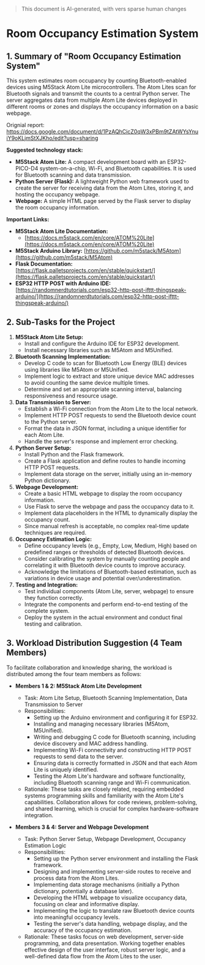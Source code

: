 > This document is AI-generated, with vers sparse human changes

#   Room Occupancy Estimation System

##   1.  Summary of "Room Occupancy Estimation System"

This system estimates room occupancy by counting Bluetooth-enabled devices using M5Stack Atom Lite microcontrollers. The Atom Lites scan for Bluetooth signals and transmit the counts to a central Python server. The server aggregates data from multiple Atom Lite devices deployed in different rooms or zones and displays the occupancy information on a basic webpage. 

Orignial report: <https://docs.google.com/document/d/1PzAQhCicZ0qW3xPBm9tZAtWYsYnuiY9oKLjmStXJKho/edit?usp=sharing>

**Suggested technology stack:**

* **M5Stack Atom Lite:** A compact development board with an ESP32-PICO-D4 system-on-a-chip, Wi-Fi, and Bluetooth capabilities. It is used for Bluetooth scanning and data transmission. 
* **Python Server (Flask):** A lightweight Python web framework used to create the server for receiving data from the Atom Lites, storing it, and hosting the occupancy webpage. 
* **Webpage:** A simple HTML page served by the Flask server to display the room occupancy information. 

**Important Links:**

* **M5Stack Atom Lite Documentation:**
    * [https://docs.m5stack.com/en/core/ATOM%20Lite](https://docs.m5stack.com/en/core/ATOM%20Lite)
* **M5Stack Arduino Library:** [https://github.com/m5stack/M5Atom](https://github.com/m5stack/M5Atom)
* **Flask Documentation:** [https://flask.palletsprojects.com/en/stable/quickstart/](https://flask.palletsprojects.com/en/stable/quickstart/)
* **ESP32 HTTP POST with Arduino IDE:** [https://randomnerdtutorials.com/esp32-http-post-ifttt-thingspeak-arduino/](https://randomnerdtutorials.com/esp32-http-post-ifttt-thingspeak-arduino/)

##   2.  Sub-Tasks for the Project

1.  **M5Stack Atom Lite Setup:**
    * Install and configure the Arduino IDE for ESP32 development. 
    * Install necessary libraries such as M5Atom and M5Unified. 
2.  **Bluetooth Scanning Implementation:**
    * Develop C code to scan for Bluetooth Low Energy (BLE) devices using libraries like M5Atom or M5Unified. 
    * Implement logic to extract and store unique device MAC addresses to avoid counting the same device multiple times. 
    * Determine and set an appropriate scanning interval, balancing responsiveness and resource usage. 
3.  **Data Transmission to Server:**
    * Establish a Wi-Fi connection from the Atom Lite to the local network. 
    * Implement HTTP POST requests to send the Bluetooth device count to the Python server. 
    * Format the data in JSON format, including a unique identifier for each Atom Lite. 
    * Handle the server's response and implement error checking. 
4.  **Python Server Setup:**
    * Install Python and the Flask framework. 
    * Create a Flask application and define routes to handle incoming HTTP POST requests. 
    * Implement data storage on the server, initially using an in-memory Python dictionary. 
5.  **Webpage Development:**
    * Create a basic HTML webpage to display the room occupancy information. 
    * Use Flask to serve the webpage and pass the occupancy data to it. 
    * Implement data placeholders in the HTML to dynamically display the occupancy count. 
    * Since manual refresh is acceptable, no complex real-time update techniques are required. 
6.  **Occupancy Estimation Logic:**
    * Define occupancy levels (e.g., Empty, Low, Medium, High) based on predefined ranges or thresholds of detected Bluetooth devices. 
    * Consider calibrating the system by manually counting people and correlating it with Bluetooth device counts to improve accuracy. 
    * Acknowledge the limitations of Bluetooth-based estimation, such as variations in device usage and potential over/underestimation. 
7.  **Testing and Integration:**
    * Test individual components (Atom Lite, server, webpage) to ensure they function correctly.
    * Integrate the components and perform end-to-end testing of the complete system.
    * Deploy the system in the actual environment and conduct final testing and calibration.

##   3.  Workload Distribution Suggestion (4 Team Members)

To facilitate collaboration and knowledge sharing, the workload is distributed among the four team members as follows:

* **Members 1 & 2: M5Stack Atom Lite Development**

    * Task: Atom Lite Setup, Bluetooth Scanning Implementation, Data Transmission to Server
    * Responsibilities:
        * Setting up the Arduino environment and configuring it for ESP32.
        * Installing and managing necessary libraries (M5Atom, M5Unified).
        * Writing and debugging C code for Bluetooth scanning, including device discovery and MAC address handling.
        * Implementing Wi-Fi connectivity and constructing HTTP POST requests to send data to the server.
        * Ensuring data is correctly formatted in JSON and that each Atom Lite is uniquely identified.
        * Testing the Atom Lite's hardware and software functionality, including Bluetooth scanning range and Wi-Fi communication.
    * Rationale: These tasks are closely related, requiring embedded systems programming skills and familiarity with the Atom Lite's capabilities. Collaboration allows for code reviews, problem-solving, and shared learning, which is crucial for complex hardware-software integration.

* **Members 3 & 4: Server and Webpage Development**

    * Task: Python Server Setup, Webpage Development, Occupancy Estimation Logic
    * Responsibilities:
        * Setting up the Python server environment and installing the Flask framework.
        * Designing and implementing server-side routes to receive and process data from the Atom Lites.
        * Implementing data storage mechanisms (initially a Python dictionary, potentially a database later).
        * Developing the HTML webpage to visualize occupancy data, focusing on clear and informative display.
        * Implementing the logic to translate raw Bluetooth device counts into meaningful occupancy levels.
        * Testing the server's data handling, webpage display, and the accuracy of the occupancy estimation.
    * Rationale: These tasks focus on web development, server-side programming, and data presentation. Working together enables effective design of the user interface, robust server logic, and a well-defined data flow from the Atom Lites to the user.